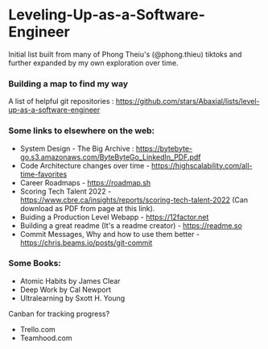 # Leveling-Up-as-a-Software-Engineer

Initial list built from many of Phong Theiu's (@phong.thieu) tiktoks and further expanded by my own exploration over time.

### Building a map to find my way
A list of helpful git repositories : https://github.com/stars/Abaxial/lists/level-up-as-a-software-engineer

### Some links to elsewhere on the web:
- System Design - The Big Archive : https://bytebyte-go.s3.amazonaws.com/ByteByteGo_LinkedIn_PDF.pdf
- Code Architecture changes over time - https://highscalability.com/all-time-favorites
- Career Roadmaps - https://roadmap.sh
- Scoring Tech Talent 2022 - https://www.cbre.ca/insights/reports/scoring-tech-talent-2022 (Can download as PDF from page at this link).
- Buiding a Production Level Webapp - https://12factor.net
- Building a great readme (It's a readme creator) - https://readme.so
- Commit Messages, Why and how to use them better - https://chris.beams.io/posts/git-commit

### Some Books:
- Atomic Habits by James Clear
- Deep Work by Cal Newport
- Ultralearning by Sxott H. Young

Canban for tracking progress?
- Trello.com
- Teamhood.com
